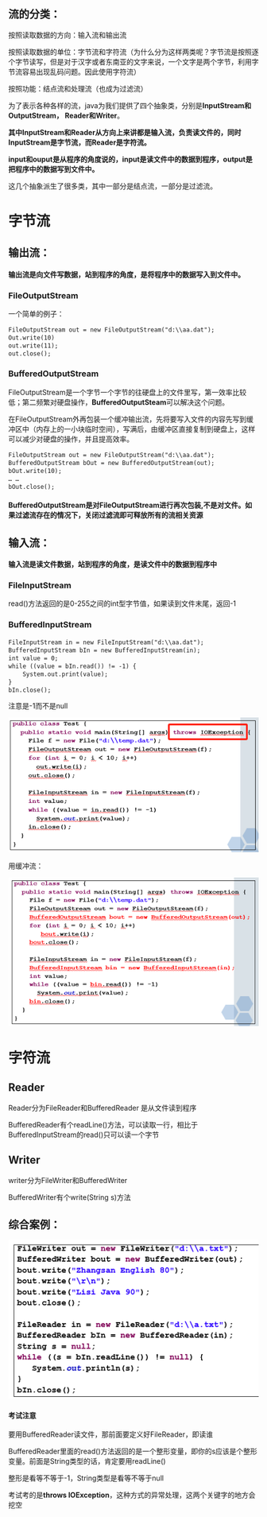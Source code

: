 
## 流的分类：

按照读取数据的方向：输入流和输出流

按照读取数据的单位：字节流和字符流（为什么分为这样两类呢？字节流是按照逐个字节读写，但是对于汉字或者东南亚的文字来说，一个文字是两个字节，利用字节流容易出现乱码问题。因此使用字符流）

按照功能：结点流和处理流（也成为过滤流）

为了表示各种各样的流，java为我们提供了四个抽象类，分别是**InputStream和OutputStream， Reader和Writer**。

**其中InputStream和Reader从方向上来讲都是输入流，负责读文件的，同时InputStream是字节流，而Reader是字符流。**

**input和ouput是从程序的角度说的，input是读文件中的数据到程序，output是把程序中的数据写到文件中。**

这几个抽象派生了很多类，其中一部分是结点流，一部分是过滤流。


# 字节流

## 输出流：
#### 输出流是向文件写数据，站到程序的角度，是将程序中的数据写入到文件中。

### FileOutputStream

一个简单的例子：

    FileOutputStream out = new FileOutputStream("d:\\aa.dat");
    Out.write(10)
    out.write(11);
    out.close();

### BufferedOutputStream

FileOutputStream是一个字节一个字节的往硬盘上的文件里写，第一效率比较低；第二频繁对硬盘操作，**BufferedOutputSteam**可以解决这个问题。

在FileOutputStream外再包装一个缓冲输出流，先将要写入文件的内容先写到缓冲区中（内存上的一小块临时空间），写满后，由缓冲区直接复制到硬盘上，这样可以减少对硬盘的操作，并且提高效率。


    FileOutputStream out = new FileOutputStream("d:\\aa.dat");
    BufferedOutputStream bOut = new BufferedOutputStream(out);
    bOut.write(10);
    … …
    bOut.close();

#### BufferedOutputStream是对FileOutputStream进行再次包装,不是对文件。如果过滤流存在的情况下，关闭过滤流即可释放所有的流相关资源

## 输入流：
#### 输入流是读文件数据，站到程序的角度，是读文件中的数据到程序中

### FileInputStream

read()方法返回的是0-255之间的int型字节值，如果读到文件末尾，返回-1

### BufferedInputStream

    FileInputStream in = new FileInputStream("d:\\aa.dat");
    BufferedInputStream bIn = new BufferedInputStream(in);
    int value = 0;
    while ((value = bIn.read()) != -1) {
        System.out.print(value);
    }
    bIn.close();

注意是-1而不是null

![alt text](assets/image-3.png)

用缓冲流：

![alt text](assets/image-4.png)

# 字符流

## Reader

Reader分为FileReader和BufferedReader
是从文件读到程序

BufferedReader有个readLine()方法，可以读取一行，相比于BufferedInputStream的read()只可以读一个字节

## Writer
writer分为FileWriter和BufferedWriter

BufferedWriter有个write(String s)方法

## 综合案例：

![alt text](assets/image-2.png)

#### 考试注意

要用BufferedReader读文件，那前面要定义好FileReader，即读谁

BufferedReader里面的read()方法返回的是一个整形变量，即你的s应该是个整形变量。前面是String类型的话，肯定要用readLine()

整形是看等不等于-1，String类型是看等不等于null

考试考的是**throws IOException**，这种方式的异常处理，这两个关键字的地方会挖空
